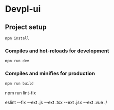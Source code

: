 # Devpl-ui

## Project setup

```bash
npm install
```

### Compiles and hot-reloads for development

```bash
npm run dev
```

### Compiles and minifies for production

```bash
npm run build
```



npm run lint-fix

eslint --fix --ext .js --ext .tsx --ext .jsx --ext .vue ./
